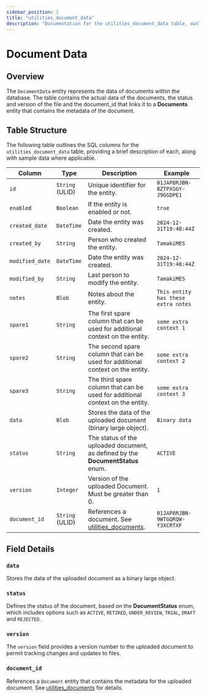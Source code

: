 ```yaml
---
sidebar_position: 2
title: "utilities_document_data"
description: "Documentation for the utilities_document_data table, outlining its columns and structure."
---
```


# Document Data

## Overview

The `DocumentData` entity represents the data of documents within the database. The table contains the actual data
of the documents, the status and version of the file and the document_id that links it to a **Documents** entity
that contains the metadata of the document.

## Table Structure

The following table outlines the SQL columns for the `utilities_document_data` table, providing a brief description of each,
along with sample data where applicable.

| Column           | Type            | Description                                                                                      | Example                              |
|------------------|-----------------|--------------------------------------------------------------------------------------------------|--------------------------------------|
| `id`             | `String` (ULID) | Unique identifier for the entity.                                                                | `01JAP8RJBN-8ZTPXSGY-J9GSDPE1`       |
| `enabled`        | `Boolean`       | If the entity is enabled or not.                                                                 | `true`                               |
| `created_date`   | `DateTime`      | Date the entity was created.                                                                     | `2024-12-31T19:48:44Z`               |
| `created_by`     | `String`        | Person who created the entity.                                                                   | `TamakiMES`                          |
| `modified_date`  | `DateTime`      | Date the entity was created.                                                                     | `2024-12-31T19:48:44Z`               |
| `modified_by`    | `String`        | Last person to modify the entity.                                                                | `TamakiMES`                          |
| `notes`          | `Blob`          | Notes about the entity.                                                                          | `This entity has these extra notes`  |
| `spare1`         | `String`        | The first spare column that can be used for additional context on the entity.                    | `some extra context 1`               |
| `spare2`         | `String`        | The second spare column that can be used for additional context on the entity.                   | `some extra context 2`               |
| `spare3`         | `String`        | The third spare column that can be used for additional context on the entity.                    | `some extra context 3`               |
| `data`           | `Blob`          | Stores the data of the uploaded document (binary large object).                                  | `Binary data`                        |
| `status`         | `String`        | The status of the uploaded document, as defined by the **DocumentStatus** enum.                  | `ACTIVE`                             |
| `version`        | `Integer`       | Version of the uploaded Document. Must be greater than 0.                                        | `1`                                  |
| `document_id`    | `String` (ULID) | References a document. See [utilities_documents](../../utility-models/document-model/documents). | `01JAP8RJBN-9WTGQRQW-Y3XCRTXF`       |

## Field Details

### `data`

Stores the data of the uploaded document as a binary large object.

### `status`

Defines the status of the document, based on the **DocumentStatus** enum, which includes options 
such as `ACTIVE`, `RETIRED`, `UNDER_REVIEW`, `TRIAL`, `DRAFT` and `REJECTED`.

### `version`

The `version` field provides a version number to the uploaded document to permit tracking changes
and updates to files.

### `document_id`

References a `Document` entity that contains the metadata for the uploaded document.
See [utilities_documents](../../utility-models/document-model/documents) for details.